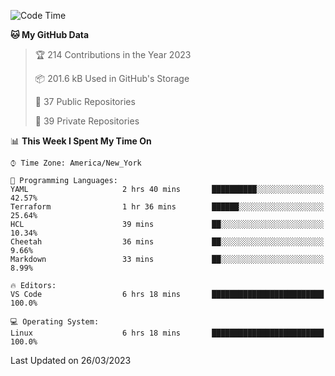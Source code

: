 <!--START_SECTION:waka-->
![Code Time](http://img.shields.io/badge/Code%20Time-153%20hrs%2055%20mins-blue)

**🐱 My GitHub Data** 

> 🏆 214 Contributions in the Year 2023
 > 
> 📦 201.6 kB Used in GitHub's Storage 
 > 
> 📜 37 Public Repositories 
 > 
> 🔑 39 Private Repositories  
 > 
📊 **This Week I Spent My Time On** 

```text
⌚︎ Time Zone: America/New_York

💬 Programming Languages: 
YAML                     2 hrs 40 mins       ██████████░░░░░░░░░░░░░░░   42.57% 
Terraform                1 hr 36 mins        ██████░░░░░░░░░░░░░░░░░░░   25.64% 
HCL                      39 mins             ██░░░░░░░░░░░░░░░░░░░░░░░   10.34% 
Cheetah                  36 mins             ██░░░░░░░░░░░░░░░░░░░░░░░   9.66% 
Markdown                 33 mins             ██░░░░░░░░░░░░░░░░░░░░░░░   8.99%

🔥 Editors: 
VS Code                  6 hrs 18 mins       █████████████████████████   100.0%

💻 Operating System: 
Linux                    6 hrs 18 mins       █████████████████████████   100.0%

```


 Last Updated on 26/03/2023
<!--END_SECTION:waka-->